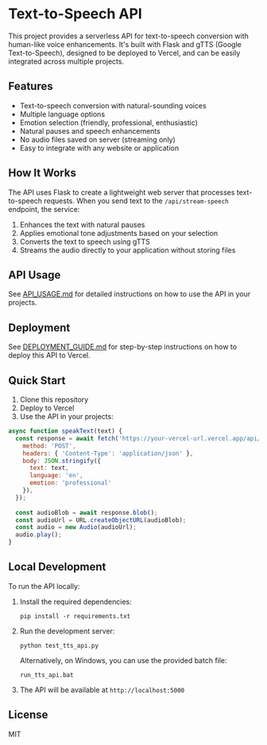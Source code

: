 # Text-to-Speech API 

This project provides a serverless API for text-to-speech conversion with human-like voice enhancements. It's built with Flask and gTTS (Google Text-to-Speech), designed to be deployed to Vercel, and can be easily integrated across multiple projects.

## Features

- Text-to-speech conversion with natural-sounding voices
- Multiple language options
- Emotion selection (friendly, professional, enthusiastic)
- Natural pauses and speech enhancements
- No audio files saved on server (streaming only)
- Easy to integrate with any website or application

## How It Works

The API uses Flask to create a lightweight web server that processes text-to-speech requests. When you send text to the `/api/stream-speech` endpoint, the service:

1. Enhances the text with natural pauses
2. Applies emotional tone adjustments based on your selection
3. Converts the text to speech using gTTS
4. Streams the audio directly to your application without storing files

## API Usage

See [API_USAGE.md](API_USAGE.md) for detailed instructions on how to use the API in your projects.

## Deployment

See [DEPLOYMENT_GUIDE.md](DEPLOYMENT_GUIDE.md) for step-by-step instructions on how to deploy this API to Vercel.

## Quick Start

1. Clone this repository
2. Deploy to Vercel
3. Use the API in your projects:

```javascript
async function speakText(text) {
  const response = await fetch('https://your-vercel-url.vercel.app/api/stream-speech', {
    method: 'POST',
    headers: { 'Content-Type': 'application/json' },
    body: JSON.stringify({
      text: text,
      language: 'en',
      emotion: 'professional'
    }),
  });
  
  const audioBlob = await response.blob();
  const audioUrl = URL.createObjectURL(audioBlob);
  const audio = new Audio(audioUrl);
  audio.play();
}
```

## Local Development

To run the API locally:

1. Install the required dependencies:
   ```
   pip install -r requirements.txt
   ```

2. Run the development server:
   ```
   python test_tts_api.py
   ```
   
   Alternatively, on Windows, you can use the provided batch file:
   ```
   run_tts_api.bat
   ```

3. The API will be available at `http://localhost:5000`

## License

MIT


